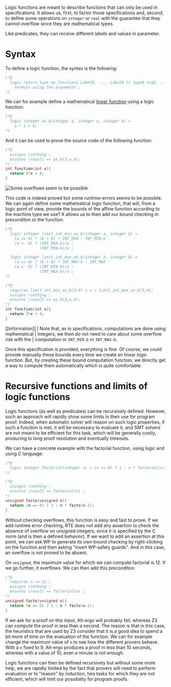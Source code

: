 Logic functions are meant to describe functions that can only be used in
specifications. It allows us, first, to factor those specifications and, second,
to define some operations on `integer` or `real` with the guarantee that they
cannot overflow since they are mathematical types.

Like predicates, they can receive different labels and values in parameter.

# Syntax

To define a logic function, the syntax is the following:

```c
/*@
  logic return_type my_function{ Label0, ..., LabelN }( type0 arg0, ..., typeN argN ) =
    formula using the arguments ;
*/
``` 

We can for example define a mathematical [linear function](https://en.wikipedia.org/wiki/Linear_function_(calculus)) using a logic function:

```c
/*@
  logic integer ax_b(integer a, integer x, integer b) =
    a * x + b;
*/
```

And it can be used to prove the source code of the following function:

```c
/*@ 
  assigns \nothing ;
  ensures \result == ax_b(3,x,4); 
*/
int function(int x){
  return 3*x + 4;
}
```

![Some overflows seem to be possible](https://zestedesavoir.com:443/media/galleries/2584/e34ccc72-b7ea-46cf-9875-16c3d57262af.png)

This code is indeed proved but some runtime-errors seems to be possible. We can
again define some mathematical logic function, that will, from a logic point of
view, provide the bounds of the affine function according to the machine type we
use? It allows us to then add our bound checking in preconditon or the function.

```c
/*@
  logic integer limit_int_min_ax_b(integer a, integer b) =
    (a == 0) ? (b > 0) ? INT_MIN : INT_MIN-b :
    (a <  0) ? (INT_MAX-b)/a :
               (INT_MIN-b)/a ;

  logic integer limit_int_max_ax_b(integer a, integer b) =
    (a == 0) ? (b > 0) ? INT_MAX-b : INT_MAX :
    (a <  0) ? (INT_MIN-b)/a :
               (INT_MAX-b)/a ;
*/

/*@
  requires limit_int_min_ax_b(3,4) < x < limit_int_max_ax_b(3,4);
  assigns \nothing ;
  ensures \result == ax_b(3,x,4);
*/
int function(int x){
  return 3*x + 4;
}
```

[[information]]
| Note that, as in specifications, computations are done using mathematical
| integers, we then do not need to care about some overflow risk with the
| computation or `INT_MIN-b` or `INT_MAX-b`.

Once this specification is provided, everything is fine. Of course, we could
provide manually these bounds every time we create an linear logic function.
But, by creating these bound computation function, we directly get a way to
compute them automatically which is quite comfortable.

# Recursive functions and limits of logic functions

Logic functions (as well as predicates) can be recursively defined. However,
such an approach will rapidly show some limits in their use for program proof.
Indeed, when automatic solver will reason on such logic properties, if such a
function is met, it will be necessary to evaluate it, and SMT solvers are not
meant to be efficient for this task, which will be generally costly, producing
to long proof resolution and eventually timeouts.

We can have a concrete example with the factorial function, using logic and
using C language:

```c
/*@
  logic integer factorial(integer n) = (n <= 0) ? 1 : n * factorial(n-1);
*/

/*@ 
  assigns \nothing ;
  ensures \result == factorial(n) ; 
*/
unsigned facto(unsigned n){
  return (n == 0) ? 1 : n * facto(n-1);
}
```

Without checking overflows, this function is easy and fast to prove. If we add
runtime error checking, RTE does not add any assertion to check the absence of
overflow on unsigned integers, since it is specified by the C norm (and is then
a defined behavior). If we want to add an assertion at this point, we can ask
WP to generate its own bound checking by right-clicking on the function and then
asking "insert WP-safety guards". And in this case, an overflow is not proved to
be absent.

On `unsigned`, the maximum value for which we can compute factorial is 12. If
we go further, it overflows. We can then add this preconditon:

```c
/*@ 
  requires n <= 12 ;
  assigns \nothing ;
  ensures \result == factorial(n) ; 
*/
unsigned facto(unsigned n){
  return (n == 0) ? 1 : n * facto(n-1);
}
```

If we ask for a proof on this input, Alt-ergo will probably fail, whereas Z3 can
compute the proof in less than a second. The reason is that in this case, the
heuristics that are used by Z3 consider that it is a good idea to spend a bit
more of time on the evaluation of the function. We can for example change the
maximum value of `n` to see how the different provers behave. With a `n` fixed to
9, Alt-ergo produces a proof in less than 10 seconds, whereas with a value of 10,
even a minute is not enough.

Logic functions can then be defined recursively but without some more help, we
are rapidly limited by the fact that provers will need to perform evaluation or
to "reason" by induction, two tasks for which they are not efficient, which will
limit our possibility for program proofs.